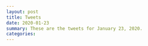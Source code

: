 ```yaml
---
layout: post
title: Tweets
date: 2020-01-23
summary: These are the tweets for January 23, 2020.
categories:
---
```


